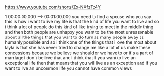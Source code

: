 https://www.youtube.com/shorts/Zx-NXfzTz4Y

1 00:00:00.000 --\> 00:01:00.000 you need to find a spouse who you say
this is how i want to live my life is that the kind of life you want to
live and so i think a lot of people do this kind of like trying to meet
in the middle thing and then both people are unhappy you want to be the
most unreasonable about all the things that you want to do turn as many
people away as humanly possible and so i think one of the things that i
love the most about layla is that she has never tried to change me like
a lot of us make these concessions because we believe we should or we
have to or it's a part of marriage i don't believe that and i think that
if you want to live an exceptional life then that means that you will
live as an exception and if you want to live an uncommon life you cannot
have common views
